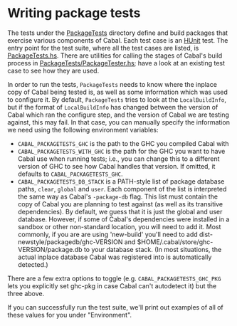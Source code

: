 Writing package tests
=====================

The tests under the [PackageTests] directory define and build packages
that exercise various components of Cabal. Each test case is an [HUnit]
test. The entry point for the test suite, where all the test cases are
listed, is [PackageTests.hs]. There are utilities for calling the stages
of Cabal's build process in [PackageTests/PackageTester.hs]; have a look
at an existing test case to see how they are used.

In order to run the tests, `PackageTests` needs to know where the inplace
copy of Cabal being tested is, as well as some information which was
used to configure it.  By default, `PackageTests` tries to look at the
`LocalBuildInfo`, but if the format of `LocalBuildInfo` has changed
between the version of Cabal which ran the configure step, and the
version of Cabal we are testing against, this may fail.  In that
case, you can manually specify the information we need using
the following environment variables:

* `CABAL_PACKAGETESTS_GHC` is the path to the GHC you compiled Cabal with
* `CABAL_PACKAGETESTS_WITH_GHC` is the path for the GHC you want to have
  Cabal use when running tests; i.e., you can change this to a different
  version of GHC to see how Cabal handles that version.  If omitted,
  it defaults to `CABAL_PACKAGETESTS_GHC`.
* `CABAL_PACKAGETESTS_DB_STACK` is a PATH-style list of package database paths,
  `clear`, `global` and `user`.  Each component of the list is
  interpreted the same way as Cabal's `-package-db` flag.  This list
  must contain the copy of Cabal you are planning to test against
  (as well as its transitive dependencies).  By default, we guess
  that it is just the global and user database.  However, if some of
  Cabal's dependencies were installed in a sandbox or other non-standard
  location, you will need to add it.  Most commonly, if you are are
  using 'new-build' you'll need to add
  dist-newstyle/packagedb/ghc-VERSION and $HOME/.cabal/store/ghc-VERSION/package.db
  to your database stack.  (In most situations, the actual inplace
  database Cabal was registered into is automatically detected.)

There are a few extra options to toggle (e.g. `CABAL_PACKAGETESTS_GHC_PKG`
lets you explicitly set ghc-pkg in case Cabal can't autodetect it) but
the three above.

If you can successfully run the test suite, we'll print out examples
of all of these values for you under "Environment".

[PackageTests]: PackageTests
[HUnit]: http://hackage.haskell.org/package/HUnit
[PackageTests.hs]: PackageTests.hs
[PackageTests/PackageTester.hs]: PackageTests/PackageTester.hs
[detailed]: ../Distribution/TestSuite.hs
[PackageTests/BuildTestSuiteDetailedV09/Check.hs]: PackageTests/BuildTestSuiteDetailedV09/Check.hs
